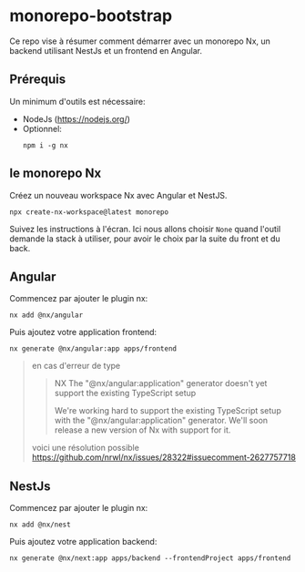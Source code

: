 # monorepo-bootstrap

Ce repo vise à résumer comment démarrer avec un monorepo Nx, un backend utilisant NestJs et un frontend en Angular.

## Prérequis

Un minimum d'outils est nécessaire:
- NodeJs (https://nodejs.org/)
- Optionnel: 
  ```shell
  npm i -g nx
  ```

## le monorepo Nx

Créez un nouveau workspace Nx avec Angular et NestJS.

```shell
npx create-nx-workspace@latest monorepo
```
Suivez les instructions à l'écran. Ici nous allons choisir `None` quand l'outil demande la stack à utiliser, pour avoir le choix par la suite du front et du back.

## Angular

Commencez par ajouter le plugin nx:

```shell
nx add @nx/angular
```

Puis ajoutez votre application frontend:

```shell
nx generate @nx/angular:app apps/frontend
```

> en cas d'erreur de type
>>  NX   The "@nx/angular:application" generator doesn't yet support the existing TypeScript setup
>> 
>>  We're working hard to support the existing TypeScript setup with the "@nx/angular:application" generator. We'll soon release a new version of Nx with support for it.
> 
> voici une résolution possible https://github.com/nrwl/nx/issues/28322#issuecomment-2627757718

## NestJs

Commencez par ajouter le plugin nx:

```shell
nx add @nx/nest
```

Puis ajoutez votre application backend:

```shell
nx generate @nx/next:app apps/backend --frontendProject apps/frontend
```

